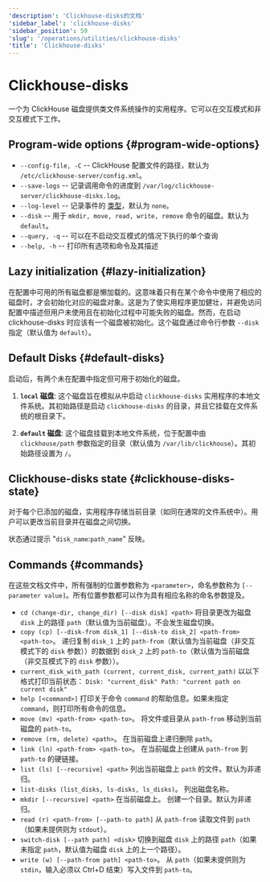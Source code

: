 ```yaml
---
'description': 'Clickhouse-disks的文档'
'sidebar_label': 'clickhouse-disks'
'sidebar_position': 59
'slug': '/operations/utilities/clickhouse-disks'
'title': 'Clickhouse-disks'
---
```



# Clickhouse-disks

一个为 ClickHouse 磁盘提供类文件系统操作的实用程序。它可以在交互模式和非交互模式下工作。

## Program-wide options {#program-wide-options}

* `--config-file, -C` -- ClickHouse 配置文件的路径，默认为 `/etc/clickhouse-server/config.xml`。
* `--save-logs` -- 记录调用命令的进度到 `/var/log/clickhouse-server/clickhouse-disks.log`。
* `--log-level` -- 记录事件的 [类型](../server-configuration-parameters/settings#logger)，默认为 `none`。
* `--disk` -- 用于 `mkdir, move, read, write, remove` 命令的磁盘。默认为 `default`。
* `--query, -q` -- 可以在不启动交互模式的情况下执行的单个查询
* `--help, -h` -- 打印所有选项和命令及其描述

## Lazy initialization {#lazy-initialization}
在配置中可用的所有磁盘都是懒加载的。这意味着只有在某个命令中使用了相应的磁盘时，才会初始化对应的磁盘对象。这是为了使实用程序更加健壮，并避免访问配置中描述但用户未使用且在初始化过程中可能失败的磁盘。然而，在启动 clickhouse-disks 时应该有一个磁盘被初始化。这个磁盘通过命令行参数 `--disk` 指定（默认值为 `default`）。

## Default Disks {#default-disks}
启动后，有两个未在配置中指定但可用于初始化的磁盘。

1. **`local` 磁盘**: 这个磁盘旨在模拟从中启动 `clickhouse-disks` 实用程序的本地文件系统。其初始路径是启动 `clickhouse-disks` 的目录，并且它挂载在文件系统的根目录下。

2. **`default` 磁盘**: 这个磁盘挂载到本地文件系统，位于配置中由 `clickhouse/path` 参数指定的目录（默认值为 `/var/lib/clickhouse`）。其初始路径设置为 `/`。

## Clickhouse-disks state {#clickhouse-disks-state}
对于每个已添加的磁盘，实用程序存储当前目录（如同在通常的文件系统中）。用户可以更改当前目录并在磁盘之间切换。

状态通过提示 "`disk_name`:`path_name`" 反映。

## Commands {#commands}

在这些文档文件中，所有强制的位置参数称为 `<parameter>`，命名参数称为 `[--parameter value]`。所有位置参数都可以作为具有相应名称的命名参数提及。

* `cd (change-dir, change_dir) [--disk disk] <path>`
  将目录更改为磁盘 `disk` 上的路径 `path`（默认值为当前磁盘）。不会发生磁盘切换。
* `copy (cp) [--disk-from disk_1] [--disk-to disk_2] <path-from> <path-to>`。
  递归复制 `disk_1` 上的 `path-from`（默认值为当前磁盘（非交互模式下的 `disk` 参数））的数据到 `disk_2` 上的 `path-to`（默认值为当前磁盘（非交互模式下的 `disk` 参数））。
* `current_disk_with_path (current, current_disk, current_path)`
  以以下格式打印当前状态：
    `Disk: "current_disk" Path: "current path on current disk"`
* `help [<command>]`
  打印关于命令 `command` 的帮助信息。如果未指定 `command`，则打印所有命令的信息。
* `move (mv) <path-from> <path-to>`。
  将文件或目录从 `path-from` 移动到当前磁盘的 `path-to`。
* `remove (rm, delete) <path>`。
  在当前磁盘上递归删除 `path`。
* `link (ln) <path-from> <path-to>`。
  在当前磁盘上创建从 `path-from` 到 `path-to` 的硬链接。
* `list (ls) [--recursive] <path>`
  列出当前磁盘上 `path` 的文件。默认为非递归。
* `list-disks (list_disks, ls-disks, ls_disks)`。
  列出磁盘名称。
* `mkdir [--recursive] <path>` 在当前磁盘上。
  创建一个目录。默认为非递归。
* `read (r) <path-from> [--path-to path]`
  从 `path-from` 读取文件到 `path`（如果未提供则为 `stdout`）。
* `switch-disk [--path path] <disk>`
  切换到磁盘 `disk` 上的路径 `path`（如果未指定 `path`，默认值为磁盘 `disk` 上的上一个路径）。
* `write (w) [--path-from path] <path-to>`。
  从 `path`（如果未提供则为 `stdin`，输入必须以 Ctrl+D 结束）写入文件到 `path-to`。
